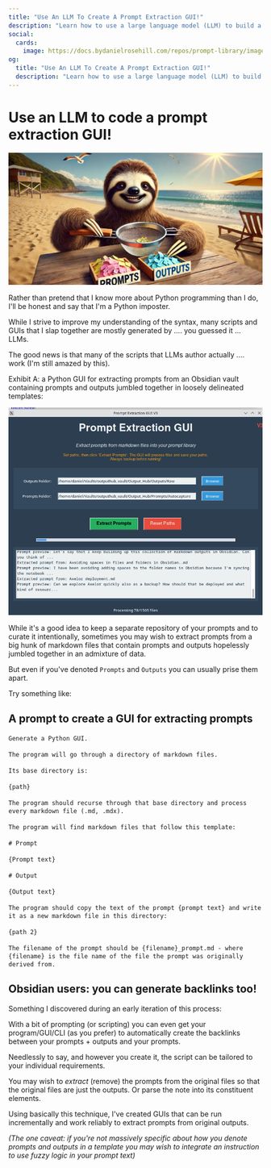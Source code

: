 ```yaml
---
title: "Use An LLM To Create A Prompt Extraction GUI!"
description: "Learn how to use a large language model (LLM) to build a simple GUI for prompt extraction."
social:
  cards:
    image: https://docs.bydanielrosehill.com/repos/prompt-library/images/sloth-and-sieve.webp
og:
  title: "Use An LLM To Create A Prompt Extraction GUI!"
  description: "Learn how to use a large language model (LLM) to build a simple GUI for prompt extraction."
---
```


# Use an LLM to code a prompt extraction GUI!

![alt text](../images/sloth-and-sieve.webp)

Rather than pretend that I know more about Python programming than I do, I'll be honest and say that I'm a Python imposter. 

While I strive to improve my understanding of the syntax, many scripts and GUIs that I slap together are mostly generated by .... you guessed it ... LLMs.

The good news is that many of the scripts that LLMs author actually .... work (I'm still amazed by this).

Exhibit A: a Python GUI for extracting prompts from an Obsidian vault containing prompts and outputs jumbled together in loosely delineated templates:

![alt text](../images/prompt-extractor-v3.png)

While it's a good idea to keep a separate repository of your prompts and to curate it intentionally, sometimes you may wish to extract prompts from a big hunk of markdown files that contain prompts and outputs hopelessly jumbled together in an admixture of data. 

But even if you've denoted `Prompts` and `Outputs` you can usually prise them apart.

Try something like:

## A prompt to create a GUI for extracting prompts

```
Generate a Python GUI.

The program will go through a directory of markdown files.

Its base directory is:

{path}

The program should recurse through that base directory and process every markdown file (.md, .mdx).

The program will find markdown files that follow this template:

# Prompt

{Prompt text}

# Output

{Output text}

The program should copy the text of the prompt {prompt text} and write it as a new markdown file in this directory:

{path 2}

The filename of the prompt should be {filename}_prompt.md - where {filename} is the file name of the file the prompt was originally derived from. 
```

## Obsidian users: you can generate backlinks too!

Something I discovered during an early iteration of this process:

With a bit of prompting (or scripting) you can even get your program/GUI/CLI (as you prefer) to automatically create the backlinks between your prompts + outputs and your prompts.

Needlessly to say, and however you create it, the script can be tailored to your individual requirements. 

You may wish to *extract* (remove) the prompts from the original files so that the original files are just the outputs. Or parse the note into its constituent elements. 

Using basically this technique, I've created GUIs that can be run incrementally and work reliably to extract prompts from original outputs.

*(The one caveat: if you're not massively specific about how you denote prompts and outputs in a template you may wish to integrate an instruction to use fuzzy logic in your prompt text)*